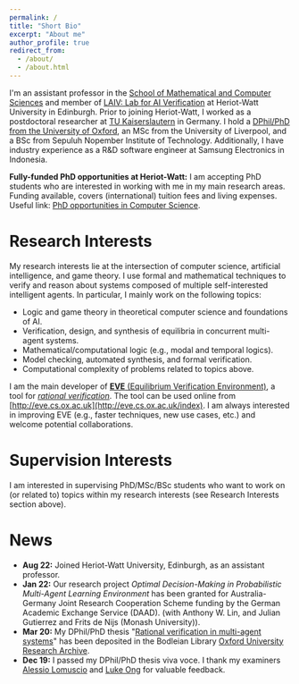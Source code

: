 ```yaml
---
permalink: /
title: "Short Bio"
excerpt: "About me"
author_profile: true
redirect_from: 
  - /about/
  - /about.html
---
```


I'm an assistant professor in the [School of Mathematical and Computer Sciences](https://www.hw.ac.uk/uk/schools/mathematical-computer-sciences.htm) and member of [LAIV: Lab for AI Verification](https://laiv.uk/) at Heriot-Watt University in Edinburgh. Prior to joining Heriot-Watt, I worked as a postdoctoral researcher at [TU Kaiserslautern](https://arg.cs.uni-kl.de/en/gruppe/najib/) in Germany. I hold a [DPhil/PhD from the University of Oxford](https://www.cs.ox.ac.uk/people/muhammad.najib/), an MSc from the University of Liverpool, and a BSc from Sepuluh Nopember Institute of Technology. Additionally, I have industry experience as a R&D software engineer at Samsung Electronics in Indonesia.

**Fully-funded PhD opportunities at Heriot-Watt:** I am accepting PhD students who are interested in working with me in my main research areas. Funding available, covers (international) tuition fees and living expenses. Useful link: [PhD opportunities in Computer Science](https://www.hw.ac.uk/uk/schools/mathematical-computer-sciences/research/phd/phd-oportunities-in-computer-science.htm).

Research Interests
======
My research interests lie at the intersection of computer science, artificial intelligence, and game theory. I use formal and mathematical techniques to verify and reason about systems composed of multiple self-interested intelligent agents. In particular, I mainly work on the following topics:

+ Logic and game theory in theoretical computer science and foundations of AI.
+ Verification, design, and synthesis of equilibria in concurrent multi-agent systems.
+ Mathematical/computational logic (e.g., modal and temporal logics).
+ Model checking, automated synthesis, and formal verification.
+ Computational complexity of problems related to topics above.

I am the main developer of [**EVE** (Equilibrium Verification Environment)](https://github.com/eve-mas/eve-parity/), a tool for [*rational verification*](https://link.springer.com/article/10.1007/s10489-021-02658-y). The tool can be used online from [http://eve.cs.ox.ac.uk](http://eve.cs.ox.ac.uk/index). I am always interested in improving EVE (e.g., faster techniques, new use cases, etc.) and welcome potential collaborations.

Supervision Interests
======
I am interested in supervising PhD/MSc/BSc students who want to work on (or related to) topics within my research interests (see Research Interests section above).

News
=====
+ **Aug 22:** Joined Heriot-Watt University, Edinburgh, as an assistant professor.
+ **Jan 22:** Our research project *Optimal Decision-Making in Probabilistic Multi-Agent Learning Environment* has been granted for Australia-Germany Joint Research Cooperation Scheme funding by the German Academic Exchange Service (DAAD). (with Anthony W. Lin, and Julian Gutierrez and Frits de Nijs (Monash University)).
+ **Mar 20:** My DPhil/PhD thesis "[Rational verification in multi-agent systems](http://valvestate.github.io/files/ociamthesismain.pdf)" has been deposited in the Bodleian Library [Oxford University Research Archive](https://ora.ox.ac.uk/objects/uuid:6331464c-c483-48b8-b030-58e431047614).
+ **Dec 19:** I passed my DPhil/PhD thesis viva voce. I thank my examiners [Alessio Lomuscio](https://www.doc.ic.ac.uk/~alessio/) and [Luke Ong](https://www.cs.ox.ac.uk/people/luke.ong/) for valuable feedback.



